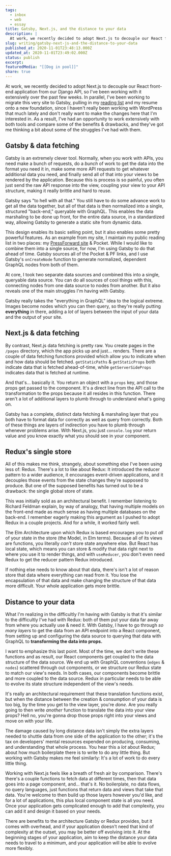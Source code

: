 ```yaml
---
tags:
  - inbox
  - web
  - essay
title: Gatsby, Next.js, and the distance to your data
description: |
  At work, we recently decided to adopt Next.js to decouple our React front-end application from our Django API, so I’ve been working with it extensively over the past few weeks. In parallel, I’ve been working to migrate this very site to Gatsby, pulling in my reading list and my resume onto a new foundation, since \[…]
slug: writing/gatsby-next-js-and-the-distance-to-your-data
published_at: 2020-11-01T23:48:13.000Z
updated_at: 2020-11-01T23:49:02.000Z
status: publish
excerpt:
featuredMedia: "[[Dog in pool]]"
share: true
---
```


At work, we recently decided to adopt Next.js to decouple our React front-end application from our Django API, so I've been working with it extensively over the past few weeks. In parallel, I've been working to migrate this very site to Gatsby, pulling in my [reading list](https://jamesdigioia.com/reading/) and my resume onto a new foundation, since I haven't really been working with WordPress that much lately and don't really want to make the changes here that I'm interested in. As a result, I've had an opportunity to work extensively with both tools and compare some of the benefits & drawbacks, and they've got me thinking a bit about some of the struggles I've had with them.

## Gatsby & data fetching

Gatsby is an extremely clever tool. Normally, when you work with APIs, you need make a bunch of requests, do a _bunch_ of work to get the data into the format you need it in, make some more API requests to get whatever additional data you need, and finally send all of that into your views to be rendered by the application. Because this is process is so painful, you often just send the raw API response into the view, coupling your view to your API structure, making it really brittle and hard to reuse.

Gatsby says "to hell with all that." You still have to do some advance work to get all the data together, but all of that data is then normalized into a single, structured "back-end," queryable with GraphQL. This enables the data marshaling to be done up front, for the entire data source, in a standardized way, allowing Gatsby to generate a static site from dynamic data.

This design enables its basic selling point, but it also enables some pretty powerful features. As an example from my site, I maintain my public reading list in two places: my [PressForward site](https://jamesdigioia.com/reading/) & Pocket. While I would like to combine them into a single source, for now, I'm using Gatsby to do that ahead of time. Gatsby sources all of the Pocket & PF links, and I use Gatsby's `onCreateNode` function to generate normalized, dependent GraphQL nodes from both of them.

At core, I took two separate data sources and combined this into a single, queryable data source. You can do all sources of cool things with this, connecting nodes from one data source to nodes from another. But it also reveals one of the main struggles I'm having with Gatsby.

Gatsby really takes the "everything in GraphQL" idea to the logical extreme. Images become nodes which you can then query, so they're really putting **everything** in there, adding a _lot_ of layers between the input of your data and the output of your site.

## Next.js & data fetching

By contrast, Next.js data fetching is pretty raw. You create pages in the `/pages` directory, which the app picks up and just... renders. There are a couple of data fetching functions provided which allow you to indicate when and how data should be fetched. `getStaticPaths` & `getStaticProps` both indicate data that is fetched ahead-of-time, while `getServerSideProps` indicates data that is fetched at runtime.

And that's... basically it. You return an object with a `props` key, and those props get passed to the component. It's a direct line from the API call to the transformation to the props because it all resides in this function. There aren't a lot of additional layers to plumb through to understand what's going on.

Gatsby has a complete, distinct data fetching & marshaling layer that you both have to format data for correctly as well as query from correctly. Both of these things are layers of indirection you have to plumb through whenever problems arise. With Next.js, you just `console.log` your return value and you know exactly what you should see in your component.

## Redux's single store

All of this makes me think, strangely, about something else I've been using less of: Redux. There's a lot to like about Redux: It introduced the reducer pattern to a wider audience, it encourages event-driven applications, and it decouples those events from the state changes they're supposed to produce. But one of the supposed benefits has turned out to be a drawback: the single global store of state.

This was initially sold as an architectural benefit. I remember listening to Richard Feldman explain, by way of analogy, that having multiple models on the front-end made as much sense as having multiple databases on the back-end. I remember eagerly making this argument as I pushed to adopt Redux in a couple projects. And for a while, it worked fairly well.

The Elm Architecture upon which Redux is based encourages you to put _all_ of your state in the store (the Model, in Elm terms). Because all of its views are functions, you literally _can't_ store state anywhere else. But React has local state, which means you can store & modify that data right next to where you use it to render things, and with `useReducer`, you don't even need Redux to get the reducer pattern Redux introduced.

If nothing else needs to know about that data, there's isn't a lot of reason store that data where everything can read from it. You lose the encapsulation of that data and make changing the structure of that data more difficult. Your whole application gets more brittle.

## Distance to your data

What I'm realizing in the difficultly I'm having with Gatsby is that it's similar to the difficultly I've had with Redux: both of them put your data far away from where you actually use & need it. With Gatsby, I have to go through _so many layers_ to get the data from an API endpoint into a React component, from setting up and configuring the data source to querying that data with GraphQL to **transforming the data into props.**

I want to emphasize this last point. Most of the time, we don't write these functions and as result, our React components get coupled to the data structure of the data source. We end up with GraphQL conventions (`edges` & `nodes`) scattered through out components, or we structure our Redux state to match our view's needs. In both cases, our components become brittle and more coupled to the data source. Redux in particular needs to be able to evolve its state structure independent of the view's needs.

It's really an architectural requirement that these translation functions exist, but when the distance between the creation & consumption of your data is too big, by the time you get to the view layer, you're _done_. Are you really going to then write _another_ function to translate the data into your view props? Hell no, you're gonna drop those props right into your views and move on with your life.

The damage caused by long distance data isn't simply the extra layers needed to shuttle data from one side of the application to the other; it's the tax on developers' mental resources expended on producing, consuming, and understanding that whole process. You hear this a _lot_ about Redux; about how much boilerplate there is to write to do any little thing. But working with Gatsby makes me feel similarly: It's a lot of work to do every little thing.

Working with Next.js feels like a breath of fresh air by comparison. There's there's a couple functions to fetch data at different times, then that data goes into a page component, and... that's it. No boilerplate, no data flows, no query languages, just functions that return data and views that take that data. You're welcome to then build up those layers however you'd like, and for a lot of applications, this plus local component state is all you need. Once your application gets complicated enough to add that complexity, you can add it and design it based on your needs.

There are benefits to the architecture Gatsby or Redux provides, but it comes with overhead, and if your application doesn't need that kind of complexity at the outset, you may be better off evolving into it. At the beginning stages of your application, aim to keep the distance your data needs to travel to a minimum, and your application will be able to evolve more flexibly.
